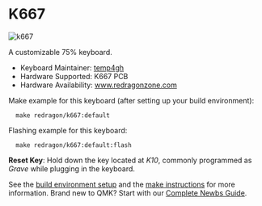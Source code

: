 # K667

![k667](https://i.imgur.com/7K5h5Ob.jpg)

A customizable 75% keyboard.

- Keyboard Maintainer: [temp4gh](https://github.com/temp4gh)
- Hardware Supported: K667 PCB
- Hardware Availability: www.redragonzone.com

Make example for this keyboard (after setting up your build environment):

```
  make redragon/k667:default
```

Flashing example for this keyboard:

```
  make redragon/k667:default:flash
```

**Reset Key**: Hold down the key located at *K10*, commonly programmed as *Grave* while plugging in the keyboard.

See the [build environment setup](https://docs.qmk.fm/#/getting_started_build_tools) and the [make instructions](https://docs.qmk.fm/#/getting_started_make_guide) for more information. Brand new to QMK? Start with our [Complete Newbs Guide](https://docs.qmk.fm/#/newbs).
